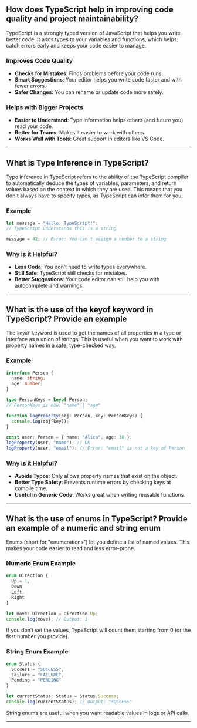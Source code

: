 ## How does TypeScript help in improving code quality and project maintainability?

TypeScript is a strongly typed version of JavaScript that helps you write better code. It adds types to your variables and functions, which helps catch errors early and keeps your code easier to manage.

### Improves Code Quality
- **Checks for Mistakes**: Finds problems before your code runs.
- **Smart Suggestions**: Your editor helps you write code faster and with fewer errors.
- **Safer Changes**: You can rename or update code more safely.

### Helps with Bigger Projects
- **Easier to Understand**: Type information helps others (and future you) read your code.
- **Better for Teams**: Makes it easier to work with others.
- **Works Well with Tools**: Great support in editors like VS Code.

---

## What is Type Inference in TypeScript?

Type inference in TypeScript refers to the ability of the TypeScript compiler to automatically deduce the types of variables, parameters, and return values based on the context in which they are used. This means that you don't always have to specify types, as TypeScript can infer them for you.

### Example

```typescript
let message = "Hello, TypeScript!";
// TypeScript understands this is a string

message = 42; // Error: You can't assign a number to a string
```

### Why is it Helpful?
- **Less Code**: You don’t need to write types everywhere.
- **Still Safe**: TypeScript still checks for mistakes.
- **Better Suggestions**: Your code editor can still help you with autocomplete and warnings.

---

## What is the use of the keyof keyword in TypeScript? Provide an example

The `keyof` keyword is used to get the names of all properties in a type or interface as a union of strings. This is useful when you want to work with property names in a safe, type-checked way.

### Example

```typescript
interface Person {
  name: string;
  age: number;
}

type PersonKeys = keyof Person;
// PersonKeys is now: "name" | "age"

function logProperty(obj: Person, key: PersonKeys) {
  console.log(obj[key]);
}

const user: Person = { name: "Alice", age: 30 };
logProperty(user, "name"); // OK
logProperty(user, "email"); // Error: "email" is not a key of Person
```

### Why is it Helpful?
- **Avoids Typos**: Only allows property names that exist on the object.
- **Better Type Safety**: Prevents runtime errors by checking keys at compile time.
- **Useful in Generic Code**: Works great when writing reusable functions.

---

## What is the use of enums in TypeScript? Provide an example of a numeric and string enum

Enums (short for "enumerations") let you define a list of named values. This makes your code easier to read and less error-prone.

### Numeric Enum Example

```typescript
enum Direction {
  Up = 1,
  Down,
  Left,
  Right
}

let move: Direction = Direction.Up;
console.log(move); // Output: 1
```

If you don’t set the values, TypeScript will count them starting from 0 (or the first number you provide).

### String Enum Example

```typescript
enum Status {
  Success = "SUCCESS",
  Failure = "FAILURE",
  Pending = "PENDING"
}

let currentStatus: Status = Status.Success;
console.log(currentStatus); // Output: "SUCCESS"
```

String enums are useful when you want readable values in logs or API calls.

---

